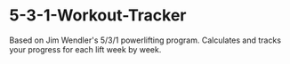 # 5-3-1-Workout-Tracker
Based on Jim Wendler's 5/3/1 powerlifting program. Calculates and tracks your progress for each lift week by week.
